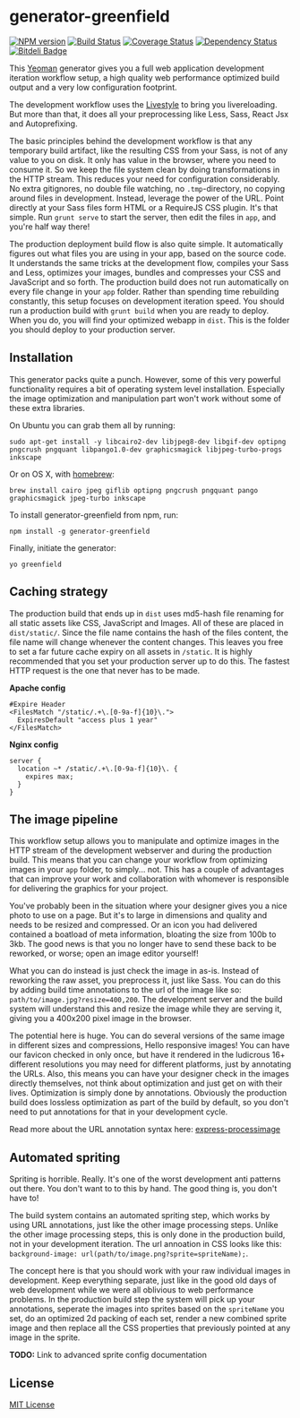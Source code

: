generator-greenfield
===========================

[![NPM version](https://badge.fury.io/js/generator-greenfield.png)](http://badge.fury.io/js/generator-greenfield)
[![Build Status](https://travis-ci.org/Munter/generator-greenfield.png?branch=master)](https://travis-ci.org/Munter/generator-greenfield)
[![Coverage Status](https://coveralls.io/repos/Munter/generator-greenfield/badge.png)](https://coveralls.io/r/Munter/generator-greenfield)
[![Dependency Status](https://david-dm.org/Munter/generator-greenfield.png)](https://david-dm.org/Munter/generator-greenfield)
[![Bitdeli Badge](https://d2weczhvl823v0.cloudfront.net/Munter/generator-greenfield/trend.png)](https://bitdeli.com/free "Bitdeli Badge")

This [Yeoman](http://yeoman.io) generator gives you a full web application development iteration workflow setup, a high quality web performance optimized build output and a very low configuration footprint.

The development workflow uses the [Livestyle](https://github.com/One-com/livestyle) to bring you livereloading. But more than that, it does all your preprocessing like Less, Sass, React Jsx and Autoprefixing.

The basic principles behind the development workflow is that any temporary build artifact, like the resulting CSS from your Sass, is not of any value to you on disk. It only has value in the browser, where you need to consume it. So we keep the file system clean by doing transformations in the HTTP stream. This reduces your need for configuration considerably. No extra gitignores, no double file watching, no `.tmp`-directory, no copying around files in development. Instead, leverage the power of the URL. Point directly at your Sass files form HTML or a RequireJS CSS plugin. It's that simple. Run `grunt serve` to start the server, then edit the files in `app`, and you're half way there!

The production deployment build flow is also quite simple. It automatically figures out what files you are using in your app, based on the source code. It understands the same tricks at the development flow, compiles your Sass and Less, optimizes your images, bundles and compresses your CSS and JavaScript and so forth. The production build does not run automatically on every file change in your `app` folder. Rather than spending time rebuilding constantly, this setup focuses on development iteration speed. You should run a production build with `grunt build` when you are ready to deploy. When you do, you will find your optimized webapp in `dist`. This is the folder you should deploy to your production server.


Installation
------------

This generator packs quite a punch. However, some of this very powerful functionality requires a bit of operating system level installation. Especially the image optimization and manipulation part won't work without some of these extra libraries.

On Ubuntu you can grab them all by running:

```
sudo apt-get install -y libcairo2-dev libjpeg8-dev libgif-dev optipng pngcrush pngquant libpango1.0-dev graphicsmagick libjpeg-turbo-progs inkscape
```

Or on OS X, with [homebrew](http://brew.sh/):

```
brew install cairo jpeg giflib optipng pngcrush pngquant pango graphicsmagick jpeg-turbo inkscape
```

To install generator-greenfield from npm, run:

```
npm install -g generator-greenfield
```

Finally, initiate the generator:

```
yo greenfield
```

Caching strategy
----------------

The production build that ends up in `dist` uses md5-hash file renaming for all static assets like CSS, JavaScript and Images. All of these are placed in `dist/static/`. Since the file name contains the hash of the files content, the file name will change whenever the content changes. This leaves you free to set a far future cache expiry on all assets in `/static`. It is highly recommended that you set your production server up to do this. The fastest HTTP request is the one that never has to be made.

**Apache config**

``` htaccess
#Expire Header
<FilesMatch "/static/.+\.[0-9a-f]{10}\.">
  ExpiresDefault "access plus 1 year"
</FilesMatch>
```

**Nginx config**


``` nginx
server {
  location ~* /static/.+\.[0-9a-f]{10}\. {
    expires max;
  }
}
```


The image pipeline
------------------

This workflow setup allows you to manipulate and optimize images in the HTTP stream of the development webserver and during the production build. This means that you can change your workflow from optimizing images in your `app` folder, to simply... not. This has a couple of advantages that can improve your work and collaboration with whomever is responsible for delivering the graphics for your project.

You've probably been in the situation where your designer gives you a nice photo to use on a page. But it's to large in dimensions and quality and needs to be resized and compressed. Or an icon you had delivered contained a boatload of meta information, bloating the size from 100b to 3kb. The good news is that you no longer have to send these back to be reworked, or worse; open an image editor yourself!

What you can do instead is just check the image in as-is. Instead of reworking the raw asset, you preprocess it, just like Sass. You can do this by adding build time annotations to the url of the image like so: `path/to/image.jpg?resize=400,200`. The development server and the build system will understand this and resize the image while they are serving it, giving you a 400x200 pixel image in the browser.

The potential here is huge. You can do several versions of the same image in different sizes and compressions, Hello responsive images! You can have our favicon checked in only once, but have it rendered in the ludicrous 16+ different resolutions you may need for different platforms, just by annotating the URLs. Also, this means you can have your designer check in the images directly themselves, not think about optimization and just get on with their lives. Optimization is simply done by annotations. Obviously the production build does lossless optimization as part of the build by default, so you don't need to put annotations for that in your development cycle.

Read more about the URL annotation syntax here: [express-processimage](https://github.com/papandreou/express-processimage/)


Automated spriting
------------------

Spriting is horrible. Really. It's one of the worst development anti patterns out there. You don't want to to this by hand. The good thing is, you don't have to!

The build system contains an automated spriting step, which works by using URL annotations, just like the other image processing steps. Unlike the other image processing steps, this is only done in the production build, not in your development iteration. The url annoation in CSS looks like this: `background-image: url(path/to/image.png?sprite=spriteName);`.

The concept here is that you should work with your raw individual images in development. Keep everything separate, just like in the good old days of web development while we were all oblivious to web performance problems. In the production build step the system will pick up your annotations, seperate the images into sprites based on the `spriteName` you set, do an optimized 2d packing of each set, render a new combined sprite image and then replace all the CSS properties that previously pointed at any image in the sprite.

**TODO:** Link to advanced sprite config documentation

## License

[MIT License](http://en.wikipedia.org/wiki/MIT_License)
